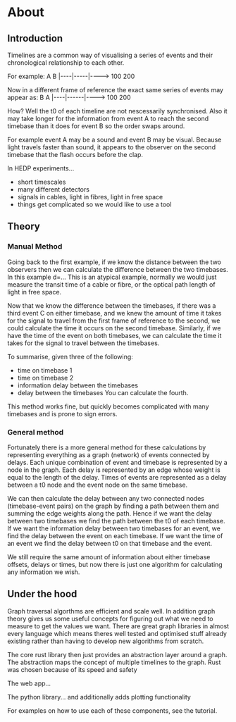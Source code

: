 # About

## Introduction

Timelines are a common way of visualising a series of events and their chronological relationship to each other.

For example:
        A        B
|----|-----|---->
       100    200

Now in a different frame of reference the exact same series of events may appear as:
        B         A
|----|------|---->
       100     200

How? 
Well the t0 of each timeline are not nescessarily synchronised. 
Also it may take longer for the information from event A to reach the second timebase than it does for event B so the order swaps around.

For example event A may be a sound and event B may be visual.
Because light travels faster than sound, it appears to the observer on the second timebase that the flash occurs before the clap.

In HEDP experiments...
- short timescales
- many different detectors
- signals in cables, light in fibres, light in free space
- things get complicated so we would like to use a tool

## Theory

### Manual Method

Going back to the first example, if we know the distance between the two observers then we can calculate the difference between the two timebases.
In this example d=...
This is an atypical example, normally we would just measure the transit time of a cable or fibre, or the optical path length of light in free space.

Now that we know the difference between the timebases, if there was a third event C on either timebase, and we knew the amount of time it takes for the signal to travel from the first frame of reference to the second, we could calculate the time it occurs on the second timebase.
Similarly, if we have the time of the event on both timebases, we can calculate the time it takes for the signal to travel between the timebases.

To summarise, given three of the following:
- time on timebase 1
- time on timebase 2
- information delay between the timebases
- delay between the timebases
You can calculate the fourth.

This method works fine, but quickly becomes complicated with many timebases and is prone to sign errors.

### General method

Fortunately there is a more general method for these calculations by representing everything as a graph (network) of events connected by delays.
Each unique combination of event and timebase is represented by a node in the graph.
Each delay is represented by an edge whose weight is equal to the length of the delay.
Times of events are represented as a delay between a t0 node and the event node on the same timebase.

We can then calculate the delay between any two connected nodes (timebase-event pairs) on the graph by finding a path between them and summing the edge weights along the path.
Hence if we want the delay between two timebases we find the path between the t0 of each timebase.
If we want the information delay between two timebases for an event, we find the delay between the event on each timebase.
If we want the time of an event we find the delay between t0 on that timebase and the event.

We still require the same amount of information about either timebase offsets, delays or times, but now there is just one algorithm for calculating any information we wish.

## Under the hood

Graph traversal algorthms are efficient and scale well.
In addition graph theory gives us some useful concepts for figuring out what we need to measure to get the values we want.
There are great graph libraries in almost every language which means theres well tested and optimised stuff already existing rather than having to develop new algorithms from scratch.

The core rust library then just provides an abstraction layer around a graph.
The abstraction maps the concept of multiple timelines to the graph.
Rust was chosen because of its speed and safety

The web app...

The python library... and additionally adds plotting functionality

For examples on how to use each of these components, see the tutorial.
